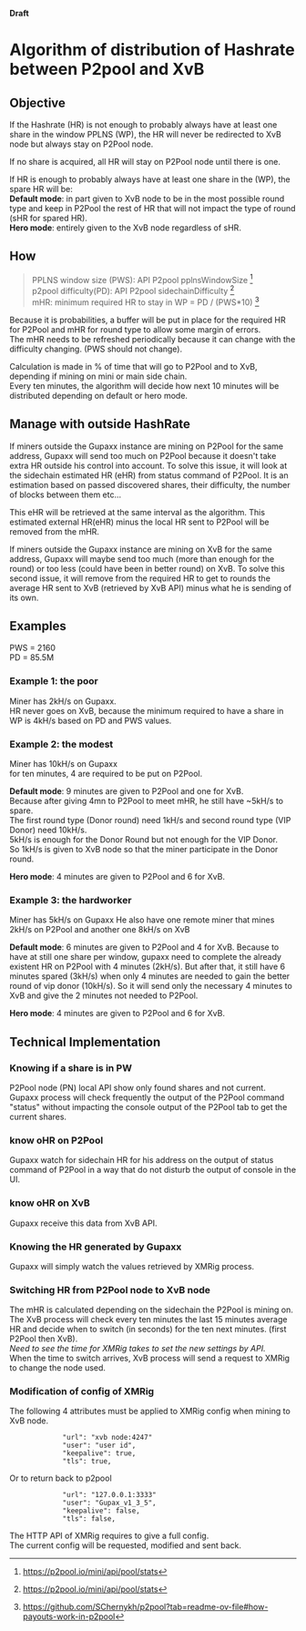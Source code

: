 
**Draft**

# **Algorithm of distribution of Hashrate between P2pool and XvB**
## **Objective**
If the Hashrate (HR) is not enough to probably always have at least one share in the window PPLNS (WP), the HR will never be redirected to XvB node but always stay on P2Pool node.

If no share is acquired, all HR will stay on P2Pool node until there is one.  

If HR is enough to probably always have at least one share in the (WP), the spare HR will be:  
**Default mode**: in part given to XvB node to be in the most possible round type and keep in P2Pool the rest of HR that will not impact the type of round (sHR for spared HR).  
**Hero mode**: entirely given to the XvB node regardless of sHR.

## **How**
>PPLNS window size (PWS): API P2pool pplnsWindowSize [^1]  
p2pool difficulty(PD): API P2pool sidechainDifficulty [^1]  
mHR: minimum required HR to stay in WP = PD / (PWS*10) [^2]  

Because it is probabilities, a buffer will be put in place for the required HR for P2Pool and mHR for round type to allow some margin of errors.  
The mHR needs to be refreshed periodically because it can change with the difficulty changing. (PWS should not change).

Calculation is made in % of time that will go to P2Pool and to XvB, depending if mining on mini or main side chain.  
Every ten minutes, the algorithm will decide how next 10 minutes will be distributed depending on default or hero mode.

## **Manage with outside HashRate**
If miners outside the Gupaxx instance are mining on P2Pool for the same address, Gupaxx will send too much on P2Pool because it doesn't take extra HR outside his control into account.
To solve this issue, it will look at the sidechain estimated HR (eHR) from status command of P2Pool. It is an estimation based on passed discovered shares, their difficulty, the number of blocks between them etc...

This eHR will be retrieved at the same interval as the algorithm.
This estimated external HR(eHR) minus the local HR sent to P2Pool will be removed from the mHR.

If miners outside the Gupaxx instance are mining on XvB for the same address, Gupaxx will maybe send too much (more than enough for the round) or too less (could have been in better round) on XvB.
To solve this second issue, it will remove from the required HR to get to rounds the average HR sent to XvB (retrieved by XvB API) minus what he is sending of its own.

## **Examples**
PWS = 2160  
PD = 85.5M  
### Example 1: the poor
Miner has 2kH/s on Gupaxx.  
HR never goes on XvB, because the minimum required to have a share in WP is 4kH/s based on PD and PWS values.
### Example 2: the modest
Miner has 10kH/s on Gupaxx  
for ten minutes, 4 are required to be put on P2Pool.

**Default mode**: 9 minutes are given to P2Pool and one for XvB.  
Because after giving 4mn to P2Pool to meet mHR, he still have ~5kH/s to spare.  
The first round type (Donor round) need 1kH/s and second round type (VIP Donor) need 10kH/s.  
5kH/s is enough for the Donor Round but not enough for the VIP Donor.  
So 1kH/s is given to XvB node so that the miner participate in the Donor round.  

**Hero mode**: 4 minutes are given to P2Pool and 6 for XvB.
### Example 3: the hardworker
Miner has 5kH/s on Gupaxx
He also have one remote miner that mines 2kH/s on P2Pool and another one 8kH/s on XvB

**Default mode**: 6 minutes are given to P2Pool and 4 for XvB.
Because to have at still one share per window, gupaxx need to complete the already existent HR on P2Pool with 4 minutes (2kH/s). But after that, it still have 6 minutes spared (3kH/s) when only 4 minutes are needed to gain the better round of vip donor (10kH/s). So it will send only the necessary 4 minutes to XvB and give the 2 minutes not needed to P2Pool.

**Hero mode**: 4 minutes are given to P2Pool and 6 for XvB. 
## **Technical Implementation**
### Knowing if a share is in PW
P2Pool node (PN) local API show only found shares and not current.
Gupaxx process will check frequently the output of the P2Pool command "status" without impacting the console output of the P2Pool tab to get the current shares.
### know oHR on P2Pool
Gupaxx watch for sidechain HR for his address on the output of status command of P2Pool in a way that do not disturb the output of console in the UI.
### know oHR on XvB
Gupaxx receive this data from XvB API.
### Knowing the HR generated by Gupaxx
Gupaxx will simply watch the values retrieved by XMRig process.
### Switching HR from P2Pool node to XvB node
The mHR is calculated depending on the sidechain the P2Pool is mining on.  
The XvB process will check every ten minutes the last 15 minutes average HR and decide when to switch (in seconds) for the ten next minutes. (first P2Pool then XvB).  
*Need to see the time for XMRig takes to set the new settings by API.*  
When the time to switch arrives, XvB process will send a request to XMRig to change the node used.  
### Modification of config of XMRig
The following 4 attributes must be applied to XMRig config when mining to XvB node.

```ignore
             "url": "xvb node:4247"
             "user": "user id",
             "keepalive": true,
             "tls": true,
```
Or to return back to p2pool

```ignore
             "url": "127.0.0.1:3333"
             "user": "Gupax_v1_3_5",
             "keepalive": false,
             "tls": false,
```

The HTTP API of XMRig requires to give a full config.  
The current config will be requested, modified and sent back.  

[^1]: https://p2pool.io/mini/api/pool/stats 
[^2]: https://github.com/SChernykh/p2pool?tab=readme-ov-file#how-payouts-work-in-p2pool
